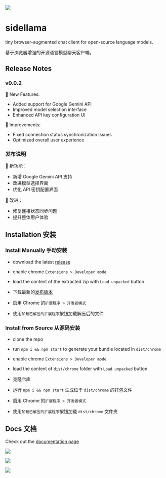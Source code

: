 ![](/public/images/sidellama.png)

# sidellama

tiny browser-augmented chat client for open-source language models.

基于浏览器增强的开源语言模型聊天客户端。

## Release Notes

### v0.0.2

🌟 New Features:
- Added support for Google Gemini API
- Improved model selection interface
- Enhanced API key configuration UI

🔧 Improvements:
- Fixed connection status synchronization issues
- Optimized overall user experience

### 发布说明

🌟 新功能：
- 新增 Google Gemini API 支持
- 改进模型选择界面
- 优化 API 密钥配置界面

🔧 改进：
- 修复连接状态同步问题
- 提升整体用户体验

## Installation 安装


### Install Manually 手动安装

- download the latest [release](https://github.com/gyopak/sidellama/releases)
- enable chrome `Extensions > Developer mode`
- load the content of the extracted zip with `Load unpacked` button

- 下载最新的[发布版本]([https://github.com/gyopak/sidellama/releases](https://github.com/srsman/sidellama/releases))
- 启用 Chrome 的`扩展程序 > 开发者模式`
- 使用`加载已解压的扩展程序`按钮加载解压后的文件

### Install from Source 从源码安装

- clone the repo
- run `npm i && npm start` to generate your bundle located in `dist/chrome`
- enable chrome `Extensions > Developer mode`
- load the content of `dist/chrome` folder with `Load unpacked` button

- 克隆仓库
- 运行 `npm i && npm start` 生成位于 `dist/chrome` 的打包文件
- 启用 Chrome 的`扩展程序 > 开发者模式`
- 使用`加载已解压的扩展程序`按钮加载 `dist/chrome` 文件夹

## Docs 文档

Check out the [documentation page](/DOCS.md)


![](/docs/sidellama_app.png)

![](/docs/vim.png)

![](/docs/yt.png)
